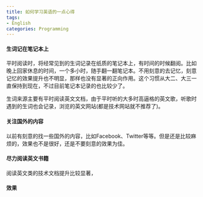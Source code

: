 ```yaml
---
title: 如何学习英语的一点心得
tags:
- English
categories: Programming
---
```


#### 生词记在笔记本上

平时阅读时，将经常见到的生词记录在纸质的笔记本上，有时间的时候翻阅。比如晚上回家休息的时间，一个多小时，随手翻一翻笔记本。不用刻意的去记忆，刻意记忆的效果提升也不明显，那样也没有显著的正向作用。这个习惯从大二、大三一直保持到现在，不过目前笔记本记录的也比较少了。

生词来源主要有平时阅读英文文档，由于平时听的大多时高逼格的英文歌，听歌时遇到的生词也会记录，浏览的英文网站(都是技术网站就不推荐了)。

#### 关注国外的内容

以前有刻意的找一些国外的内容，比如Facebook、Twitter等等。但是还是比较麻烦的，效果也不是很好，还是不要刻意的效果为佳。

#### 尽力阅读英文书籍

阅读英文类的技术文档提升比较显著，

#### 效果
